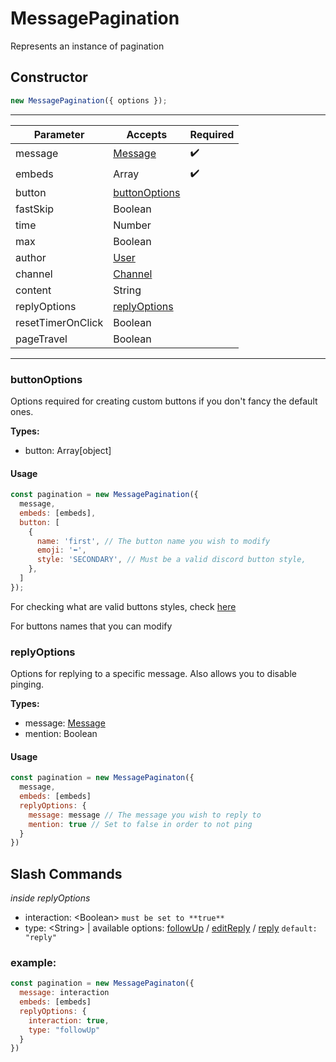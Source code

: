 # MessagePagination
Represents an instance of pagination

## Constructor
```js
new MessagePagination({ options });
```
----
| Parameter         | Accepts           | Required |
| ----------------- | ----------------- | -------- |
| message           | [Message](https://discord.js.org/#/docs/discord.js/stable/class/Message)      | ✔️      |
| embeds            | Array             | ✔️      |
| button            | [buttonOptions]() |          |
| fastSkip          | Boolean           |          |
| time              | Number            |          |
| max               | Boolean           |          |
| author            | [User](https://discord.js.org/#/docs/discord.js/stable/class/User)             |          |
| channel           | [Channel](https://discord.js.org/#/docs/discord.js/stable/class/Channel)       |          |
| content           | String            |          |
| replyOptions      | [replyOptions]()  |          |
| resetTimerOnClick | Boolean           |          |
| pageTravel        | Boolean           |          |
----
### buttonOptions
Options required for creating custom buttons if you don't fancy the default ones.

**Types:**
- button: Array[object]
#### Usage
```js
const pagination = new MessagePagination({
  message,
  embeds: [embeds],
  button: [
    {
      name: 'first', // The button name you wish to modify
      emoji: '⬅️',
      style: 'SECONDARY', // Must be a valid discord button style,
    },
  ]
});
```

For checking what are valid buttons styles, check [here](https://discord.com/developers/docs/interactions/message-components#button-object-button-styles)

For buttons names that you can modify
### replyOptions
Options for replying to a specific message. Also allows you to disable pinging.

**Types:**
- message: [Message](https://discord.js.org/#/docs/discord.js/stable/class/Message)
- mention: Boolean
#### Usage
```js
const pagination = new MessagePaginaton({
  message,
  embeds: [embeds]
  replyOptions: {
    message: message // The message you wish to reply to
    mention: true // Set to false in order to not ping
  }
})
```

## Slash Commands
*inside replyOptions*
- interaction: \<Boolean> `must be set to **true**`
- type: \<String> |  available options: [followUp](https://discord.js.org/#/docs/discord.js/stable/class/BaseCommandInteraction?scrollTo=followUp) / [editReply](https://discord.js.org/#/docs/discord.js/stable/class/ButtonInteraction?scrollTo=editReply) / [reply](https://discord.js.org/#/docs/discord.js/stable/class/ButtonInteraction?scrollTo=reply) `default: "reply"`
### example:
```js
const pagination = new MessagePaginaton({
  message: interaction
  embeds: [embeds]
  replyOptions: {
    interaction: true,
    type: "followUp"
  }
})
```
